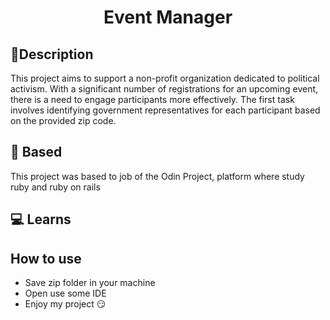 <h1 align = 'center'>Event Manager</h1>

## 📖Description
This project aims to support a non-profit organization dedicated to political activism. With a significant number of registrations for an upcoming event, there is a need to engage participants more effectively. The first task involves identifying government representatives for each participant based on the provided zip code.

## 💭 Based
This project was based to job of the Odin Project, platform where study ruby and ruby on rails

## 💻 Learns

## How to use
- Save zip folder in your machine
- Open use some IDE
- Enjoy my project 😏






